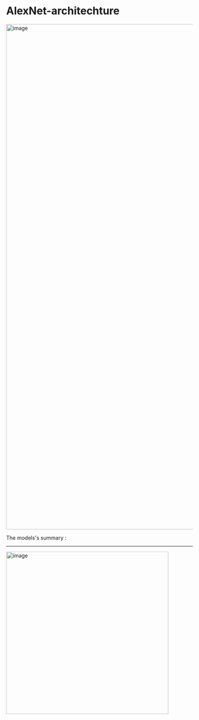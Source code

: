 # AlexNet-architechture
<img width="1363" alt="image" src="https://github.com/raghavkaushik2004/AlexNet-architechture/assets/136466980/532710b9-5580-4069-a121-9f684db56ce0">

The models's summary :
<hr>
<img width="438" alt="image" src="https://github.com/raghavkaushik2004/AlexNet-architechture/assets/136466980/8c550fa6-3e9e-4afc-bcb8-0001141e3a0c">


